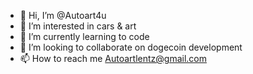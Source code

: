 - 👋 Hi, I’m @Autoart4u
- 👀 I’m interested in cars & art
- 🌱 I’m currently learning to code 
- 💞️ I’m looking to collaborate on dogecoin development 
- 📫 How to reach me Autoartlentz@gmail.com 

<!---
Autoart4u/Autoart4u is a ✨ special ✨ repository because its `README.md` (this file) appears on your GitHub profile.
You can click the Preview link to take a look at your changes.
--->
